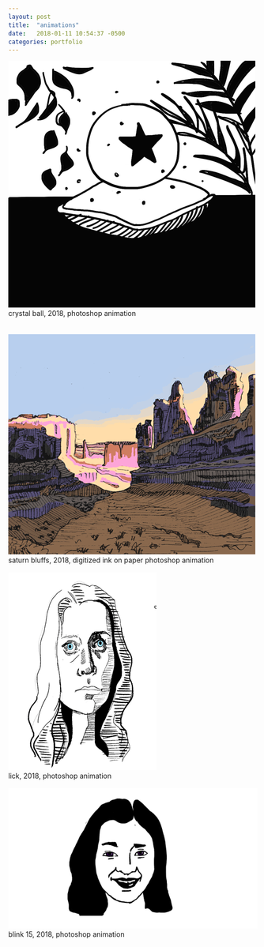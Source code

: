 ```yaml
---
layout: post
title:  "animations"
date:   2018-01-11 10:54:37 -0500
categories: portfolio
---
```




<img src = "/assets/art/crystal_ball.gif">
<figcaption>crystal ball, 2018, photoshop animation</figcaption><br><br>



<img src = "/assets/art/saturn_bluffs.gif">
<figcaption>saturn bluffs, 2018, digitized ink on paper photoshop animation</figcaption><br>




<img src = "/assets/art/lick.gif">
<figcaption>lick, 2018, photoshop animation</figcaption><br>



<img src = "/assets/art/blink_15.gif">
<figcaption>blink 15, 2018, photoshop animation</figcaption><br><br><br><br>
